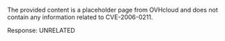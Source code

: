 The provided content is a placeholder page from OVHcloud and does not contain any information related to CVE-2006-0211.

Response: UNRELATED
